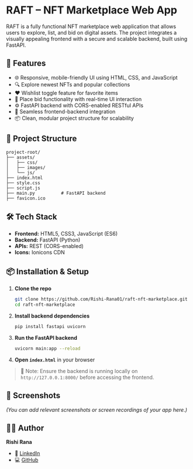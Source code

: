 
# RAFT – NFT Marketplace Web App

RAFT is a fully functional NFT marketplace web application that allows users to explore, list, and bid on digital assets. The project integrates a visually appealing frontend with a secure and scalable backend, built using FastAPI.

## 🚀 Features

- 🌐 Responsive, mobile-friendly UI using HTML, CSS, and JavaScript
- 🔍 Explore newest NFTs and popular collections
- ❤️ Wishlist toggle feature for favorite items
- 🛒 Place bid functionality with real-time UI interaction
- ⚙️ FastAPI backend with CORS-enabled RESTful APIs
- 🔗 Seamless frontend-backend integration
- 📦 Clean, modular project structure for scalability

## 📂 Project Structure

```
project-root/
├── assets/
│   ├── css/
│   ├── images/
│   └── js/
├── index.html
├── style.css
├── script.js
├── main.py          # FastAPI backend
├── favicon.ico
```

## 🛠️ Tech Stack

- **Frontend:** HTML5, CSS3, JavaScript (ES6)
- **Backend:** FastAPI (Python)
- **APIs:** REST (CORS-enabled)
- **Icons:** Ionicons CDN

## 📦 Installation & Setup

1. **Clone the repo**
   ```bash
   git clone https://github.com/Rishi-Rana01/raft-nft-marketplace.git
   cd raft-nft-marketplace
   ```

2. **Install backend dependencies**
   ```bash
   pip install fastapi uvicorn
   ```

3. **Run the FastAPI backend**
   ```bash
   uvicorn main:app --reload
   ```

4. **Open `index.html`** in your browser

> 🔧 Note: Ensure the backend is running locally on `http://127.0.0.1:8000/` before accessing the frontend.

## 📸 Screenshots

*(You can add relevant screenshots or screen recordings of your app here.)*

## 👨‍💻 Author

**Rishi Rana**  
- 💼 [LinkedIn](https://linkedin.com/in/rishi-rana-39b708256)  
- 💻 [GitHub](https://github.com/Rishi-Rana01)
